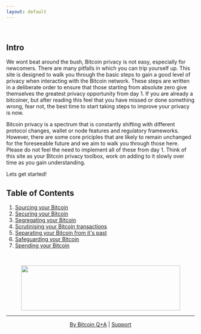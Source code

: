 ```yaml
---
layout: default
---
```

<br/>

## Intro

We wont beat around the bush, Bitcoin privacy is not easy, especially for newcomers. There are many pitfalls in which you can trip yourself up. This site is designed to walk you through the basic steps to gain a good level of privacy when interacting with the Bitcoin network. These steps are written in a deliberate order to ensure that those starting from absolute zero give themselves the greatest privacy opportunity from day 1. If you are already a bitcoiner, but after reading this feel that you have missed or done something wrong, fear not, the best time to start taking steps to improve your privacy is now.

Bitcoin privacy is a spectrum that is constantly shifting with different protocol changes, wallet or node features and regulatory frameworks. However, there are some core priciples that are likely to remain unchanged for the foreseeable future and we aim to walk you through those here. Please do not feel the need to implement all of these from day 1. Think of this site as your Bitcoin privacy toolbox, work on adding to it slowly over time as you gain understanding.

Lets get started!

## Table of Contents

1.  [Sourcing your Bitcoin](get.md)
2.  [Securing your Bitcoin](secure.md)
3.  [Segregating your Bitcoin](segregate.md)
4.  [Scrutinising your Bitcoin transactions](scrutinise.md)
5.  [Separating your Bitcoin from it's past](separate.md)
6.  [Safeguarding your Bitcoin](safeguard.md)
7.  [Spending your Bitcoin](spend.md)

<br/>

<p align="center">
  <img width="425" height="120" src="https://github.com/BitcoinQnA/BitcoinPrivacyGuide/blob/master/assets/images/2.PNG?raw=true">
</p>

***

<p align="center">
  <a href="https://twitter.com/BitcoinQ_A">By Bitcoin Q+A</a> |
  <a href="https://www.bitcoinqna.com/donations">Support</a>
  <br><br>
</p>
